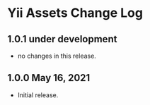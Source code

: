# Yii Assets Change Log


## 1.0.1 under development

- no changes in this release.

## 1.0.0 May 16, 2021

- Initial release.